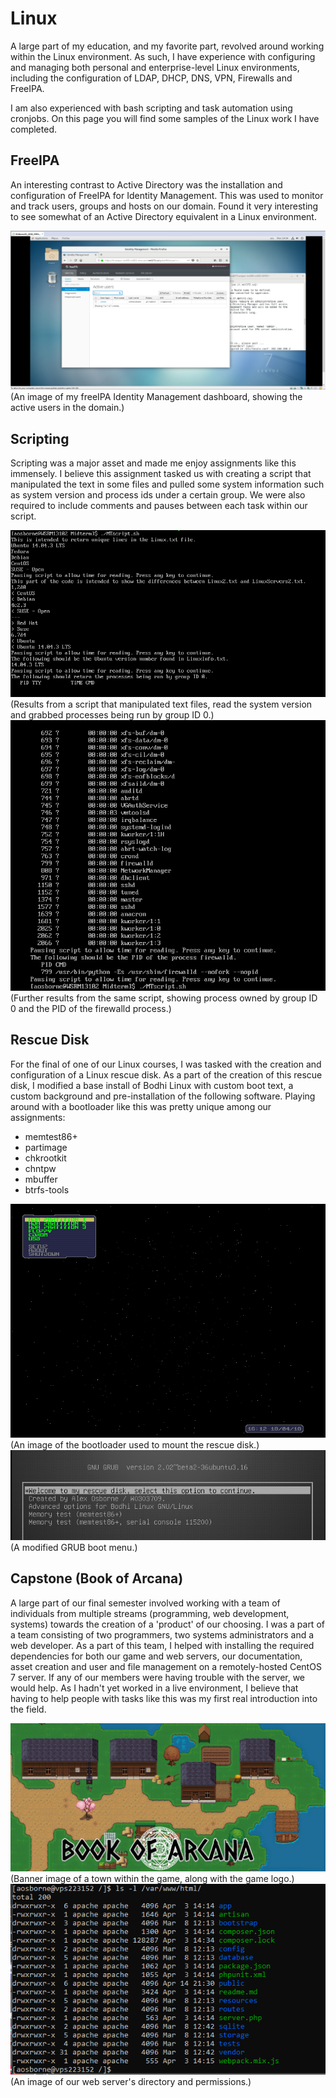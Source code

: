 # Linux
A large part of my education, and my favorite part, revolved around working within the Linux environment. As such, I have experience with configuring and managing both personal and enterprise-level Linux environments, including the configuration of LDAP, DHCP, DNS, VPN, Firewalls and FreeIPA. 

I am also experienced with bash scripting and task automation using cronjobs. On this page you will find some samples of the Linux work I have completed.

## FreeIPA
An interesting contrast to Active Directory was the installation and configuration of FreeIPA for Identity Management. This was used to monitor and track users, groups and hosts on our domain. Found it very interesting to see somewhat of an Active Directory equivalent in a Linux environment.

<img src="images/identManageImage01.png">
(An image of my freeIPA Identity Management dashboard, showing the active users in the domain.) 

## Scripting
Scripting was a major asset and made me enjoy assignments like this immensely. I believe this assignment tasked us with creating a script that manipulated the text in some files and pulled some system information such as system version and process ids under a certain group. We were also required to include comments and pauses between each task within our script.

<img src="images/scriptImage01.png">
(Results from a script that manipulated text files, read the system version and grabbed processes being run by group ID 0.)

<img src="images/scriptImage02.png">
(Further results from the same script, showing process owned by group ID 0 and the PID of the firewalld process.)

## Rescue Disk
For the final of one of our Linux courses, I was tasked with the creation and configuration of a Linux rescue disk. As a part of the creation of this rescue disk, I modified a base install of Bodhi Linux with custom boot text, a custom background and pre-installation of the following software. Playing around with a bootloader like this was pretty unique among our assignments:

* memtest86+
* partimage
* chkrootkit
* chntpw
* mbuffer
* btrfs-tools

<img src="images/rescuediskImage01.png">
(An image of the bootloader used to mount the rescue disk.)

<img src="images/rescuediskImage02.png">
(A modified GRUB boot menu.)

## Capstone (Book of Arcana)
A large part of our final semester involved working with a team of individuals from multiple streams (programming, web development, systems) towards the creation of a 'product' of our choosing. I was a part of a team consisting of two programmers, two systems administrators and a web developer. As a part of this team, I helped with installing the required dependencies for both our game and web servers, our documentation, asset creation and user and file management on a remotely-hosted CentOS 7 server. If any of our members were having trouble with the server, we would help. As I hadn't yet worked in a live environment, I believe that having to help people with tasks like this was my first real introduction into the field.

<img src="images/capstoneImage01.jpg">
(Banner image of a town within the game, along with the game logo.)

<img src="images/capstoneImage02.png">
(An image of our web server's directory and permissions.)
